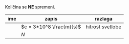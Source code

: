 Količina se **NE** spremeni.

| ime | zapis                    | razlaga          |
| --- | ------------------------ | ---------------- |
|     | $c = 3*10^8 \frac{m}{s}$ | hitrost svetlobe |
|     | $N$                         |                  |